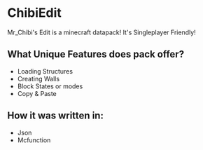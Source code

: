 <h1>ChibiEdit</h1>
<p>Mr_Chibi's Edit is a minecraft datapack! It's Singleplayer Friendly!</p>

<h2>What Unique Features does pack offer?</h2>
<ul>
  <li>Loading Structures</li>
  <li>Creating Walls</li>
  <li>Block States or modes</li>
  <li>Copy & Paste</li>
</ul>

<h2>How it was written in:</h2>
<ul>
  <li>Json</li>
  <li>Mcfunction</li>
</ul>
